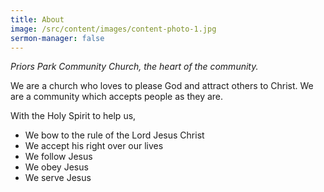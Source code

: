 ```yaml
---
title: About
image: /src/content/images/content-photo-1.jpg
sermon-manager: false
---
```

*Priors Park Community Church, the heart of the community.*

We are a church who loves to please God and attract others to Christ.
We are a community which accepts people as they are.

With the Holy Spirit to help us,

* We bow to the rule of the Lord Jesus Christ
* We accept his right over our lives
* We follow Jesus
* We obey Jesus
* We serve Jesus